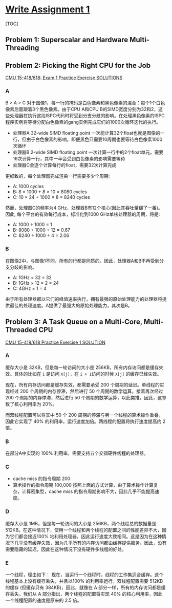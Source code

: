 # [Write Assignment 1](https://gfxcourses.stanford.edu/cs149/fall21content/static/pdfs/written_asst1.pdf)
[TOC]

## Problem 1: Superscalar and Hardware Multi-Threading

## Problem 2: Picking the Right CPU for the Job

[CMU 15-418/618: Exam 1 Practice Exercise SOLUTIONS](https://www.cs.cmu.edu/afs/cs/academic/class/15418-s18/www/exam1practice-solve.pdf)

### A
B > A > C
对于图像1，每一行的掩码是白色像素和黑色像素的混合：每个1个白色像素后面跟着3个黑色像素。由于CPU A和CPU B的SIMD宽度分别为32和2，这些处理器在执行这段ISPC代码时将受到分支分歧的影响。在处理黑色像素的ISPC程序实例将等待分配白色像素的gang实例完成它们的1000次循环迭代的执行。
- 处理器A 32-wide SIMD floating point 一次能计算32个float也就是图像的一行，但由于白色像素的影响，即便黑色只需要10周期也要等待白色像素1000次循环
- 处理器B 2-wide SIMD floating point 一次计算一行中的2个float单元，需要16次计算一行，其中一半会受到白色像素的影响需要等待
- 处理器C会逐个计算每行的float，需要32次计算完成

更细致的，每个处理器完成渲染一行需要多少个周期:
- A: 1000 cycles
- B: 8 × 1000 + 8 × 10  = 8080 cycles
- C: 10 × 24 + 1000 × 8 = 8240 cycles

然而，处理器C的频率为4 GHz，处理器B有12个核心(因此其吞吐量翻了一番)。因此,
每个平台的有效每行成本，标准化到1000 GHz单核处理器的周期，将是:
- A: 1000 ÷ 1000 = 1
- B: 8080 ÷ 1000 ÷ 12 = 0.67
- C: 8240 ÷ 1000 ÷ 4 = 2.06 
### B
在图像2中，与图像1不同，所有的行都是同质的。因此，处理器A和B不再受到分支分歧的影响。
- A: 1GHz × 32 = 32
- B: 1GHz × 12 × 2 = 24
- C: 4GHz × 1 = 4

由于所有处理器都以它们的峰值速率执行，拥有最强的原始处理能力的处理器将提供最佳的处理速度。A提供了最强大的原始处理能力，其次是B。

## Problem 3: A Task Queue on a Multi-Core, Multi-Threaded CPU
[CMU 15-418/618 Practice Exercise 1 SOLUTION](https://d1b10bmlvqabco.cloudfront.net/attach/i4gdt872i4o2f4/gxpjmy1uwr375q/i5dfnxkqllr1/exercise1soln.pdf)
### A
缓存大小是 32KB，但是每一轮访问的大小是 256KB，所有内存访问都是缓存失效。具体的比如在 `i` 是访问 `X[j]`，在 `i + 1`访问的时候 `X[j]` 的缓存已经失效。

现在，所有内存访问都是缓存失效，都需要承受 200 个周期的延迟。单线程的实现经过 200 个周期的内存停滞，然后进行 50 个周期的数学运算，接着再次经过 200 个周期的内存停滞，然后进行 50 个周期的数学运算，以此类推。因此，这导致了核心利用率为 20%。

而双线程配置可以将其中 50 个 200 周期的停滞与另一个线程的算术操作重叠，因此它实现了 40% 的利用率，运行速度加倍。两线程的配置将执行速度提高约 2 倍。


### B
在部分A中实现的 100% 利用率，需要支持五个交错硬件线程的处理器。

### C
- cache miss 的指令周期 200
- 算术操作的指令周期 100,000
按照上面的方式计算，由于算术操作计算复杂，计算密集型，cache miss 的指令周期影响不大，因此几乎不能提高速度。

### D

缓存大小是 1MB，但是每一轮访问的大小是 256KB，两个线程总的数据量是 512KB。在这种情况下，使用一个线程和两个线程的配置之间的性能差异不大，因为它们都会接近100% 地利用处理器，因此运行速度大致相同。这是因为在这种情况下几乎没有缓存失效，因为几乎所有的内存访问都由缓存提供服务。因此，没有需要隐藏的延迟，因此在这种情况下没有硬件多线程的好处。
### E
一个线程，理由如下：
现在，当运行一个线程时，线程的工作集适合缓存。这个线程基本上没有缓存丢失，并且以100% 的利用率运行。双线程配置需要 512KB的缓存 (但缓存只有 384KB)，因此，就像在 A 部分一样，所有的内存访问都是缓存丢失。我们从 A 部分指出，两个线程的配置将实现 40% 的核心利用率，因此一个线程配置的速度是原来的 2.5 倍。
